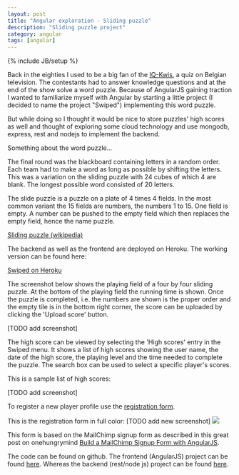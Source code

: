 ```yaml
---
layout: post
title: "Angular exploration - Sliding puzzle"
description: "Sliding puzzle project"
category: angular
tags: [angular]
---
```

{% include JB/setup %}


Back in the eighties I used to be a big fan of the <a href="http://nl.wikipedia.org/wiki/De_IQ-Kwis">IQ-Kwis</a>, a quiz on Belgian television. The contestants had to answer knowledge questions and at the end of the show solve a word puzzle. Because of AngularJS gaining traction I wanted to familiarize myself with Angular by starting a little project (I decided to name the project "Swiped") implementing this word puzzle.

But while doing so I thought it would be nice to store puzzles' high scores as well and thought of exploring some cloud technology and use mongodb, express, rest and nodejs to implement the backend.

Something about the word puzzle...

The final round was the blackboard containing letters in a random order. Each team had to make a word as long as possible by shifting the letters. This was a variation on the sliding puzzle with 24 cubes of which 4 are blank. The longest possible word consisted of 20 letters.

The slide puzzle is a puzzle on a plate of 4 times 4 fields. In the most common variant the 15 fields are numbers, the numbers 1 to 15. One field is empty. A number can be pushed to the empty field which then replaces the empty field, hence the name puzzle.

<a href="http://en.wikipedia.org/wiki/Sliding_puzzle">Sliding puzzle (wikipedia)</a>

The backend as well as the frontend are deployed on Heroku. The working version can be found here:

<a href="http://swiped.herokuapp.com">Swiped on Heroku</a>

The screenshot below shows the playing field of a four by four sliding puzzle. At the bottom of the playing field the running time is shown. Once the puzzle is completed, i.e. the numbers are shown is the proper order and the empty tile is in the bottom right corner, the score can be uploaded by clicking the 'Upload score' button.

[TODO add screenshot]

The high score can be viewed by selecting the 'High scores' entry in the Swiped menu. It shows a list of high scores showing the user name, the date of the high score, the playing level and the time needed to complete the puzzle. The search box can be used to select a specific player's scores.

This is a sample list of high scores:

[TODO add screenshot]

To register a new player profile use the <a href="http://swiped.herokuapp.com/register.html">registration form</a>. 

This is the registration form in full color:
[TODO add new screenshot]
<img src="http://swiped.herokuapp.com/images/swiped-register.jpg">

This form is based on the MailChimp signup form as described in this great post on onehungrymind <a href="http://onehungrymind.com/build-mailchimp-signup-form-angularjs/">Build a MailChimp Signup Form with AngularJS</a>.

The code can be found on github. The frontend (AngularJS) project can be found <a href="https://github.com/wwillems/swiped.git">here</a>. Whereas the backend (rest/node js) project can be found <a href="https://github.com/wwillems/scoreapi.git">here</a>.
